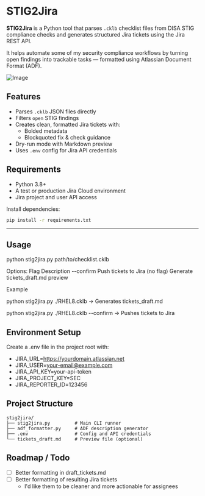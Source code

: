 # STIG2Jira

**STIG2Jira** is a Python tool that parses `.cklb` checklist files from DISA STIG compliance checks and generates structured Jira tickets using the Jira REST API.

It helps automate some of my security compliance workflows by turning open findings into trackable tasks — formatted using Atlassian Document Format (ADF).

![Image](https://github.com/user-attachments/assets/22b1816f-69de-4162-8321-e95cf9f519d0)

## Features

- Parses `.cklb` JSON files directly
- Filters `open` STIG findings
- Creates clean, formatted Jira tickets with:
  - Bolded metadata
  - Blockquoted fix & check guidance
- Dry-run mode with Markdown preview
- Uses `.env` config for Jira API credentials

## Requirements

- Python 3.8+
- A test or production Jira Cloud environment
- Jira project and user API access

Install dependencies:

```bash
pip install -r requirements.txt
```
--- 

## Usage

python stig2jira.py path/to/checklist.cklb

Options:
Flag	    Description
--confirm	Push tickets to Jira
(no flag)	Generate tickets_draft.md preview

Example

python stig2jira.py ./RHEL8.cklb
 -> Generates tickets_draft.md

python stig2jira.py ./RHEL8.cklb --confirm
 -> Pushes tickets to Jira

## Environment Setup

Create a .env file in the project root with:

- JIRA_URL=https://yourdomain.atlassian.net
- JIRA_USER=your-email@example.com
- JIRA_API_KEY=your-api-token
- JIRA_PROJECT_KEY=SEC
- JIRA_REPORTER_ID=123456

## Project Structure

```
stig2jira/
├── stig2jira.py         # Main CLI runner
├── adf_formatter.py     # ADF description generator
├── .env                 # Config and API credentials
└── tickets_draft.md     # Preview file (optional)
```
## Roadmap / Todo

- [ ] Better formatting in draft_tickets.md
- [ ] Better formatting of resulting Jira tickets
    - I'd like them to be cleaner and more actionable for assignees
